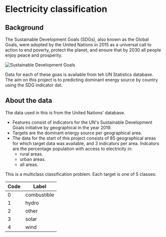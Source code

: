 # Electricity classification

## Background
The Sustainable Development Goals (SDGs), also known as the Global Goals, were adopted by the United Nations in 2015 as a universal call to action to end poverty, protect the planet, and ensure that by 2030 all people enjoy peace and prosperity.

![Sustainable Development Goals](https://i1.wp.com/www.un.org/sustainabledevelopment/wp-content/uploads/2015/12/english_SDG_17goals_poster_all_languages_with_UN_emblem_1.png?fit=728%2C451&ssl=1)

Data for each of these goas is available from teh UN Statistics database. The aim on this project is to predicting dominant energy source by country using the SDG indicator dat.

## About the data

The data used in this is from the United Nations' database. 
- Features consist of indicators for the UN's Sustainable Development Goals initiative by geographical in the year 2019. 
- Targets are the dominant energy source per geographical area.
- The data for the start of this project consists of 85 geographical areas for which target data was available, and 3 indicators per area. Indcators are the percentage population with access to electricity in:
   - rural areas.
   - urban areas.
   - all areas.

This is a multiclass classification problem. Each target is one of 5 classes:

| Code | Label |
|------|-------|
|  0   |  combustible |
|  1   |  hydro |
|  2   |  other |
|  3   |  solar |
|  4   |  wind |
